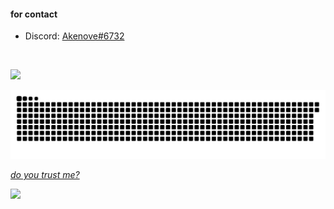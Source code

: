 <h4 align="left">for contact</h4>

- Discord: [Akenove#6732](https://discord.com/users/793143103162286110)
<br/>

![](https://komarev.com/ghpvc/?username=daringollu)

![Snake animation](https://github.com/Orlandoj77/Orlandoj77/blob/output/github-contribution-grid-snake.svg)
  
 *[do you trust me?](https://cdn.discordapp.com/attachments/938098239691964486/938258793190535228/Are_you_sure...mov)*  
 
 ![](https://media.discordapp.net/attachments/773750792301314089/780822614246817822/emote.gif)
